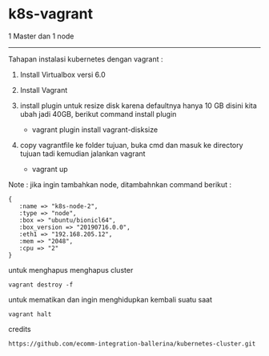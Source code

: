 # k8s-vagrant

1 Master dan 1 node


----------------------------------------------------------------------------------------------------------------------------

Tahapan instalasi kubernetes dengan vagrant :
1. Install Virtualbox versi 6.0

2. Install Vagrant

3. install plugin untuk resize disk karena defaultnya hanya 10 GB disini kita ubah jadi 40GB, berikut command install plugin
   - vagrant plugin install vagrant-disksize
   
4. copy vagrantfile ke folder tujuan, buka cmd dan masuk ke directory tujuan tadi kemudian jalankan vagrant
   - vagrant up   



Note : jika ingin tambahkan node, ditambahnkan command berikut :
```
{ 
   :name => "k8s-node-2", 
   :type => "node", 
   :box => "ubuntu/bionicl64", 
   :box_version => "20190716.0.0", 
   :eth1 => "192.168.205.12", 
   :mem => "2048", 
   :cpu => "2" 
} 
```

untuk menghapus menghapus cluster
```
vagrant destroy -f
```

untuk mematikan dan ingin menghidupkan kembali suatu saat
```
vagrant halt
```


credits
```
https://github.com/ecomm-integration-ballerina/kubernetes-cluster.git
```

